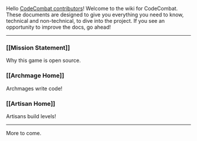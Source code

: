 Hello [CodeCombat contributors](http://codecombat.com/contribute)! Welcome to the wiki for CodeCombat. These documents are designed to give you everything you need to know, technical and non-technical, to dive into the project. If you see an opportunity to improve the docs, go ahead!

***

### [[Mission Statement]]
Why this game is open source.

### [[Archmage Home]]
Archmages write code!

### [[Artisan Home]]
Artisans build levels!

***

More to come.